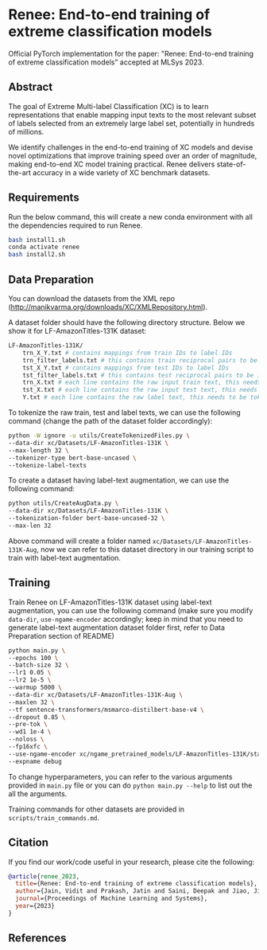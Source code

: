 # Renee: End-to-end training of extreme classification models

Official PyTorch implementation for the paper: "Renee: End-to-end training of extreme classification models" accepted at MLSys 2023.

## Abstract

The goal of Extreme Multi-label Classification (XC) is to learn representations that enable mapping input texts to the most relevant subset of labels selected from an extremely large label set, potentially in hundreds of millions.

We identify challenges in the end-to-end training of XC models and devise novel optimizations that improve training speed over an order of magnitude, making end-to-end XC model training practical. Renee delivers state-of-the-art accuracy in a wide variety of XC benchmark datasets.

## Requirements

Run the below command, this will create a new conda environment with all the dependencies required to run Renee.

```bash
bash install1.sh
conda activate renee
bash install2.sh
```

## Data Preparation
You can download the datasets from the XML repo (http://manikvarma.org/downloads/XC/XMLRepository.html).

A dataset folder should have the following directory structure. Below we show it for LF-AmazonTitles-131K dataset:

```bash
LF-AmazonTitles-131K/
    trn_X_Y.txt # contains mappings from train IDs to label IDs
    trn_filter_labels.txt # this contains train reciprocal pairs to be ignored in evaluation
    tst_X_Y.txt # contains mappings from test IDs to label IDs
    tst_filter_labels.txt # this contains test reciprocal pairs to be ignored in evaluation
    trn_X.txt # each line contains the raw input train text, this needs to be tokenized
    tst_X.txt # each line contains the raw input test text, this needs to be tokenized
    Y.txt # each line contains the raw label text, this needs to be tokenized
```

To tokenize the raw train, test and label texts, we can use the following command (change the path of the dataset folder accordingly):
```bash
python -W ignore -u utils/CreateTokenizedFiles.py \
--data-dir xc/Datasets/LF-AmazonTitles-131K \
--max-length 32 \
--tokenizer-type bert-base-uncased \
--tokenize-label-texts
```

To create a dataset having label-text augmentation, we can use the following command:
```bash
python utils/CreateAugData.py \
--data-dir xc/Datasets/LF-AmazonTitles-131K \
--tokenization-folder bert-base-uncased-32 \
--max-len 32
```

Above command will create a folder named `xc/Datasets/LF-AmazonTitles-131K-Aug`, now we can refer to this dataset directory in our training script to train with label-text augmentation.

## Training

Train Renee on LF-AmazonTitles-131K dataset using label-text augmentation, you can use the following command (make sure you modify `data-dir`, `use-ngame-encoder` accordingly; keep in mind that you need to generate label-text augmentation dataset folder first, refer to Data Preparation section of README)
```bash
python main.py \
--epochs 100 \
--batch-size 32 \
--lr1 0.05 \
--lr2 1e-5 \
--warmup 5000 \
--data-dir xc/Datasets/LF-AmazonTitles-131K-Aug \
--maxlen 32 \
--tf sentence-transformers/msmarco-distilbert-base-v4 \
--dropout 0.85 \
--pre-tok \
--wd1 1e-4 \
--noloss \
--fp16xfc \
--use-ngame-encoder xc/ngame_pretrained_models/LF-AmazonTitles-131K/state_dict.pt \
--expname debug
```
To change hyperparameters, you can refer to the various arguments provided in `main.py` file or you can do `python main.py --help` to list out the all the arguments.

Training commands for other datasets are provided in `scripts/train_commands.md`.

## Citation

If you find our work/code useful in your research, please cite the following:

```bibtex
@article{renee_2023,
  title={Renee: End-to-end training of extreme classification models},
  author={Jain, Vidit and Prakash, Jatin and Saini, Deepak and Jiao, Jian and Ramjee, Ramachandran and Varma, Manik},
  journal={Proceedings of Machine Learning and Systems},
  year={2023}
}
```

## References